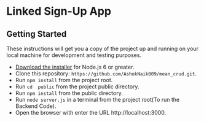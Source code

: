 # Linked Sign-Up App



## Getting Started

These instructions will get you a copy of the project up and running on your local machine for development and testing purposes.
* [Download the installer](https://nodejs.org/) for Node.js 6 or greater.
* Clone this repository: `https://github.com/AshokNaik009/mean_crud.git`.
* Run `npm install` from the project root.
* Run  `cd  public` from the project public directory.
* Run `npm install` from the public directory.
* Run `node server.js` in a terminal from the project root(To run the Backend Code).
* Open the browser with enter the URL http://localhost:3000.











